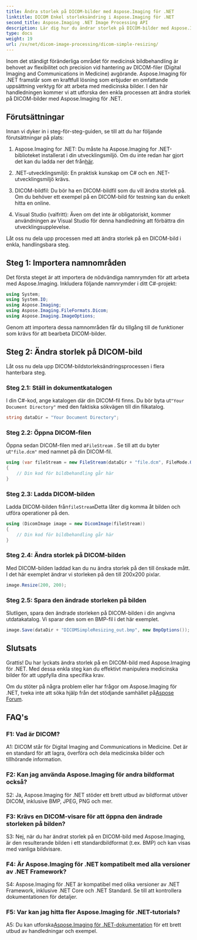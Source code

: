 ```yaml
---
title: Ändra storlek på DICOM-bilder med Aspose.Imaging för .NET
linktitle: DICOM Enkel storleksändring i Aspose.Imaging för .NET
second_title: Aspose.Imaging .NET Image Processing API
description: Lär dig hur du ändrar storlek på DICOM-bilder med Aspose.Imaging för .NET, ett kraftfullt verktyg för medicinsk bildbehandling. Enkla steg för exakta resultat.
type: docs
weight: 19
url: /sv/net/dicom-image-processing/dicom-simple-resizing/
---
```

Inom det ständigt föränderliga området för medicinsk bildbehandling är behovet av flexibilitet och precision vid hantering av DICOM-filer (Digital Imaging and Communications in Medicine) avgörande. Aspose.Imaging för .NET framstår som en kraftfull lösning som erbjuder en omfattande uppsättning verktyg för att arbeta med medicinska bilder. I den här handledningen kommer vi att utforska den enkla processen att ändra storlek på DICOM-bilder med Aspose.Imaging för .NET. 

## Förutsättningar

Innan vi dyker in i steg-för-steg-guiden, se till att du har följande förutsättningar på plats:

1.  Aspose.Imaging for .NET: Du måste ha Aspose.Imaging for .NET-biblioteket installerat i din utvecklingsmiljö. Om du inte redan har gjort det kan du ladda ner det från[här](https://releases.aspose.com/imaging/net/).

2. .NET-utvecklingsmiljö: En praktisk kunskap om C# och en .NET-utvecklingsmiljö krävs.

3. DICOM-bildfil: Du bör ha en DICOM-bildfil som du vill ändra storlek på. Om du behöver ett exempel på en DICOM-bild för testning kan du enkelt hitta en online.

4. Visual Studio (valfritt): Även om det inte är obligatoriskt, kommer användningen av Visual Studio för denna handledning att förbättra din utvecklingsupplevelse.

Låt oss nu dela upp processen med att ändra storlek på en DICOM-bild i enkla, handlingsbara steg.

## Steg 1: Importera namnområden

Det första steget är att importera de nödvändiga namnrymden för att arbeta med Aspose.Imaging. Inkludera följande namnrymder i ditt C#-projekt:

```csharp
using System;
using System.IO;
using Aspose.Imaging;
using Aspose.Imaging.FileFormats.Dicom;
using Aspose.Imaging.ImageOptions;
```

Genom att importera dessa namnområden får du tillgång till de funktioner som krävs för att bearbeta DICOM-bilder.

## Steg 2: Ändra storlek på DICOM-bild

Låt oss nu dela upp DICOM-bildstorleksändringsprocessen i flera hanterbara steg.

### Steg 2.1: Ställ in dokumentkatalogen

 I din C#-kod, ange katalogen där din DICOM-fil finns. Du bör byta ut`"Your Document Directory"` med den faktiska sökvägen till din filkatalog.

```csharp
string dataDir = "Your Document Directory";
```

### Steg 2.2: Öppna DICOM-filen

 Öppna sedan DICOM-filen med a`FileStream` . Se till att du byter ut`"file.dcm"` med namnet på din DICOM-fil.

```csharp
using (var fileStream = new FileStream(dataDir + "file.dcm", FileMode.Open, FileAccess.Read))
{
    // Din kod för bildbehandling går här
}
```

### Steg 2.3: Ladda DICOM-bilden

 Ladda DICOM-bilden från`fileStream`Detta låter dig komma åt bilden och utföra operationer på den.

```csharp
using (DicomImage image = new DicomImage(fileStream))
{
    // Din kod för bildbehandling går här
}
```

### Steg 2.4: Ändra storlek på DICOM-bilden

Med DICOM-bilden laddad kan du nu ändra storlek på den till önskade mått. I det här exemplet ändrar vi storleken på den till 200x200 pixlar.

```csharp
image.Resize(200, 200);
```

### Steg 2.5: Spara den ändrade storleken på bilden

Slutligen, spara den ändrade storleken på DICOM-bilden i din angivna utdatakatalog. Vi sparar den som en BMP-fil i det här exemplet.

```csharp
image.Save(dataDir + "DICOMSimpleResizing_out.bmp", new BmpOptions());
```

## Slutsats

Grattis! Du har lyckats ändra storlek på en DICOM-bild med Aspose.Imaging för .NET. Med dessa enkla steg kan du effektivt manipulera medicinska bilder för att uppfylla dina specifika krav.

 Om du stöter på några problem eller har frågor om Aspose.Imaging för .NET, tveka inte att söka hjälp från det stödjande samhället på[Aspose Forum](https://forum.aspose.com/).

## FAQ's

### F1: Vad är DICOM?

A1: DICOM står för Digital Imaging and Communications in Medicine. Det är en standard för att lagra, överföra och dela medicinska bilder och tillhörande information.

### F2: Kan jag använda Aspose.Imaging för andra bildformat också?

S2: Ja, Aspose.Imaging för .NET stöder ett brett utbud av bildformat utöver DICOM, inklusive BMP, JPEG, PNG och mer.

### F3: Krävs en DICOM-visare för att öppna den ändrade storleken på bilden?

S3: Nej, när du har ändrat storlek på en DICOM-bild med Aspose.Imaging, är den resulterande bilden i ett standardbildformat (t.ex. BMP) och kan visas med vanliga bildvisare.

### F4: Är Aspose.Imaging för .NET kompatibelt med alla versioner av .NET Framework?

S4: Aspose.Imaging för .NET är kompatibel med olika versioner av .NET Framework, inklusive .NET Core och .NET Standard. Se till att kontrollera dokumentationen för detaljer.

### F5: Var kan jag hitta fler Aspose.Imaging för .NET-tutorials?

 A5: Du kan utforska[Aspose.Imaging för .NET-dokumentation](https://reference.aspose.com/imaging/net/) för ett brett utbud av handledningar och exempel.